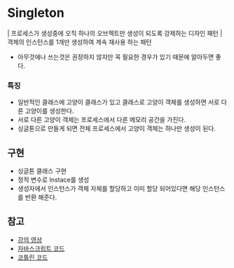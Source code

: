 # Singleton
| 프로세스가 생성중에 오직 하나의 오브젝트만 생성이 되도록 강제하는 디자인 패턴
| 객체의 인스턴스를 1개만 생성하여 계속 재사용 하는 패턴

- 아무것에나 쓰는것은 권장하지 않지만 꼭 필요한 경우가 있기 때문에 알아두면 좋다.

### 특징
- 일반적인 클래스에 고양이 클래스가 있고 클래스로 고양이 객체를 생성하면 서로 다른 고양이를 생성한다.
- 서로 다른 고양이 객체는 프로세스에서 다른 메모리 공간을 가진다.
- 싱글톤으로 만들게 되면 전체 프로세스에서 고양이 객체는 하나만 생성이 된다.

## 구현
- 싱글톤 클래스 구현
- 정적 변수로 Instace를 생성
- 생성자에서 인스턴스가 객체 자체를 할당하고 이미 할당 되어있다면 해당 인스턴스를 반환 해준다.


## 참고
- [강의 영상](https://www.youtube.com/watch?v=-oy5jOd5PBg&list=PLDV-cCQnUlIYcAmW4j27i8aYPbja9HePm&index=6)
- [자바스크립트 코드](https://github.com/NoCodeProgram/DesignPatterns/blob/main/Creational/singletonP.js)
- [코틀린 코드](https://pl.kotl.in/9KekRwSXJ)
